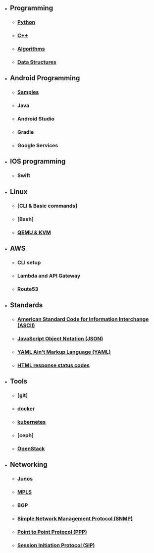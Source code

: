 - ## Programming
    - ### [Python](Programming/Python.md)
    - ### [C++](Programming/C++.md)
    - ### [Algorithms](Programming/Algorithms.md)
    - ### [Data Structures](Programming/DataStructures.md)
- ## Android Programming
    - ### [Samples](Android/samples.md)
    - ### Java
    - ### Android Studio
    - ### Gradle
    - ### Google Services
- ## IOS programming
    - ### Swift 
- ## Linux
    - ### [CLI & Basic commands]
    - ### [Bash]
    - ### [QEMU & KVM](Linux/kvm.md)
- ## AWS
    - ### CLI setup
    - ### Lambda and API Gateway
    - ### Route53
- ## Standards
    - ### [American Standard Code for Information Interchange (ASCII)](Standards/ASCII.md)
    - ### [JavaScript Object Notation (JSON)](Standards/JSON.md)
    - ### [YAML Ain't Markup Language (YAML)](Standards/YAML.md)
    - ### [HTML response status codes](Standards/HTMLresponse.md)
- ## Tools
    - ### [git]
    - ### [docker](Tools/docker.md)
    - ### [kubernetes](Tools/kubernetes.md)
    - ### [ceph]
    - ### [OpenStack](Tools/openstack.md)
- ## Networking
    - ### [Junos](Networking/junos.md)
    - ### [MPLS](Networking/mpls.md)
    - ### BGP
    - ### [Simple Network Management Protocol (SNMP)](Networking/SNMP.md)
    - ### [Point to Point Protocol (PPP)](Networking/PPP.md)
    - ### [Session Initiation Protocol (SIP)](Networking/SIP.md)
